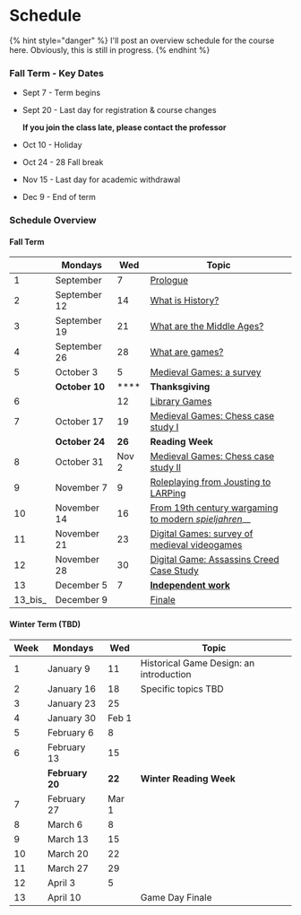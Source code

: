 # Schedule

{% hint style="danger" %}
I'll post an overview schedule for the course here. Obviously, this is still in progress.&#x20;
{% endhint %}

### Fall Term - Key Dates

* Sept 7 - Term begins
*   Sept 20 - Last day for registration & course changes&#x20;

    **If you join the class late, please contact the professor**
* Oct 10 - Holiday
* Oct 24 - 28 Fall break
* Nov 15 - Last day for academic withdrawal
* Dec 9 - End of term

### Schedule Overview

#### Fall Term

|         | Mondays        | Wed    | Topic                                                                                                                                |
| ------- | -------------- | ------ | ------------------------------------------------------------------------------------------------------------------------------------ |
| 1       | September      | 7      | [Prologue](../../pregame/welcome.md)                                                                                                 |
| 2       | September 12   | 14     | [What is History?](../../hgstoolkit/what-is-history.md)                                                                              |
| 3       | September 19   | 21     | [What are the Middle Ages?](../../fundamentals/what-are-the-middle-ages.md)                                                          |
| 4       | September 26   | 28     | [What are games?](../../fundamentals/what-are-games.md)                                                                              |
| 5       | October 3      | 5      | [Medieval Games: a survey](../../historical-games-studies/medieval-games.md)                                                         |
|         | **October 10** | ****   | **Thanksgiving**                                                                                                                     |
| 6       |                | 12     | [Library Games](../../historical-games-studies/library-games.md)                                                                     |
| 7       | October 17     | 19     | [Medieval Games: Chess case study I](../../historical-games-studies/case-study-chess-i.md)                                           |
|         | **October 24** | **26** | **Reading Week**                                                                                                                     |
| 8       | October 31     | Nov 2  | [Medieval Games: Chess case study II](../../historical-games-studies/case-study-chess-ii.md)                                         |
| 9       | November 7     |  9     | [Roleplaying from Jousting to LARPing](../../historical-games-studies/roleplaying-from-jousting-to-larping.md)                       |
| 10      | November 14    | 16     | [From 19th century wargaming to modern _spieljahren_](../../historical-games-studies/from-19th-wargaming-to-german-spieljahren.md)__ |
| 11      | November 21    | 23     | [Digital Games: survey of medieval videogames](../../historical-games-studies/digital-games-survey-of-medieval-videogames.md)        |
| 12      | November 28    | 30     | [Digital Game: Assassins Creed Case Study](../../historical-games-studies/digital-game-case-study-assassins-creed.md)                |
| 13      | December 5     | 7      | ****[**Independent work**](../../historical-games-studies/independent-work.md)****                                                   |
| 13_bis_ | December 9     |        | [Finale](../../historical-games-studies/finale.md)                                                                                   |

#### Winter Term (TBD)

| Week | Mondays         | Wed    | Topic                                   |
| ---- | --------------- | ------ | --------------------------------------- |
| 1    | January 9       | 11     | Historical Game Design: an introduction |
| 2    | January 16      | 18     | Specific topics TBD                     |
| 3    | January 23      | 25     |                                         |
| 4    | January 30      | Feb 1  |                                         |
| 5    | February 6      | 8      |                                         |
| 6    | February 13     | 15     |                                         |
|      | **February 20** | **22** | **Winter Reading Week**                 |
| 7    | February 27     | Mar 1  |                                         |
| 8    | March 6         | 8      |                                         |
| 9    | March 13        | 15     |                                         |
| 10   | March 20        | 22     |                                         |
| 11   | March 27        | 29     |                                         |
| 12   | April 3         | 5      |                                         |
| 13   | April 10        |        | Game Day Finale                         |
